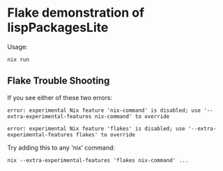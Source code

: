 # Flake demonstration of lispPackagesLite

Usage:

```
nix run
```

## Flake Trouble Shooting

If you see either of these two errors:

```
error: experimental Nix feature 'nix-command' is disabled; use '--extra-experimental-features nix-command' to override
```

```
error: experimental Nix feature 'flakes' is disabled; use '--extra-experimental-features flakes' to override
```

Try adding this to any ‘nix’ command:

```
nix --extra-experimental-features 'flakes nix-command' ...
```
